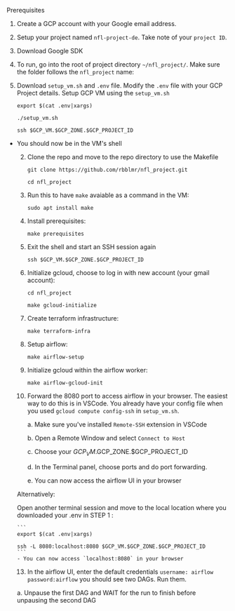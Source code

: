 Prerequisites 
1. Create a GCP account with your Google email address. 

2. Setup your project named `nfl-project-de`. Take note of your `project ID`.

3. Download Google SDK

4. To run, go into the root of project directory `~/nfl_project/`. Make sure the folder follows the `nfl_project` name:

  1. Download `setup_vm.sh` and `.env` file. Modify the `.env` file with your GCP Project details. Setup GCP VM using the `setup_vm.sh`

      ```
      export $(cat .env|xargs)

      ./setup_vm.sh

      ssh $GCP_VM.$GCP_ZONE.$GCP_PROJECT_ID
      ```

- You should now be in the VM's shell

  2. Clone the repo and move to the repo directory to use the Makefile

      ```
      git clone https://github.com/rbblmr/nfl_project.git

      cd nfl_project
      ```

  3. Run this to have `make` avaiable as a command in the VM:

      ```
      sudo apt install make
      ```
  
  4. Install prerequisites:
    
      ```
      make prerequisites
      ```

  5. Exit the shell and start an SSH session again

      ```
      ssh $GCP_VM.$GCP_ZONE.$GCP_PROJECT_ID
      ```
  
  
  6. Initialize gcloud, choose to log in with new account (your gmail account):

      ```
      cd nfl_project

      make gcloud-initialize
      ```
  
  7. Create terraform infrastructure:

      ```
      make terraform-infra
      ```

  8. Setup airflow:

      ```
      make airflow-setup
      ```

  9. Initialize gcloud within the airflow worker:

      ```
      make airflow-gcloud-init
      ```
  
  10. Forward the 8080 port to access airflow in your browser. The easiest way to do this is in VSCode. You already have your config file when you used `gcloud compute config-ssh` in `setup_vm.sh`.

        a. Make sure you've installed `Remote-SSH` extension in VSCode

        b. Open a Remote Window and select `Connect to Host`
        
        c. Choose your $GCP_VM.$GCP_ZONE.$GCP_PROJECT_ID
        
        d. In the Terminal panel, choose ports and do port forwarding.
        
        e. You can now access the airflow UI in your browser

    Alternatively:
  
    Open another terminal session and move to the local location where you downloaded your .env in STEP 1 :

      ```
      export $(cat .env|xargs)

      ssh -L 8080:localhost:8080 $GCP_VM.$GCP_ZONE.$GCP_PROJECT_ID
      ```
      - You can now access `localhost:8080` in your browser
  
  13. In the airflow UI, enter the default credentials `username: airflow` `password:airflow` you should see two DAGs. Run them.

    a. Unpause the first DAG and WAIT for the run to finish before unpausing the second DAG